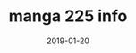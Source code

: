 ---
title: manga 225 info
display: home
layout: Page
image: https://picsum.photos/1920/1080/?random&date=2017-01-22
src: https://video.567cc.cc/ccdd93198465f4ccd8b6faa8559d331f.mp4
date: 2019-01-20
tags: 
  - about
  - test
categories:
  - futurama
---